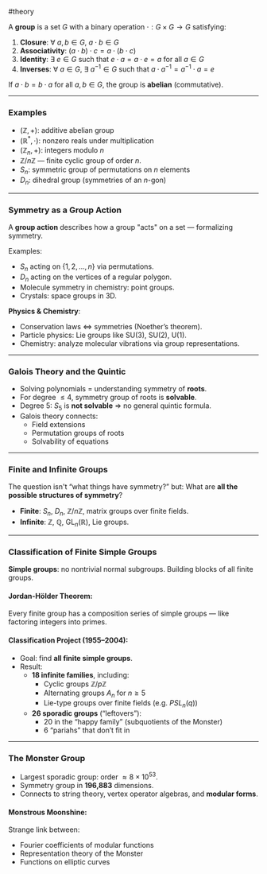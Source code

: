 #theory 

A **group** is a set $G$ with a binary operation $\cdot : G \times G \to G$ satisfying:

1. **Closure**: $\forall$ $a, b \in G$, $a \cdot b \in G$
2. **Associativity**: $(a \cdot b) \cdot c = a \cdot (b \cdot c)$
3. **Identity**: $\exists$ $e \in G$ such that $e \cdot a = a \cdot e = a$ for all $a \in G$
4. **Inverses**: $\forall$ $a \in G$, $\exists$ $a^{-1} \in G$ such that $a \cdot a^{-1} = a^{-1} \cdot a = e$

If $a \cdot b = b \cdot a$ for all $a, b \in G$, the group is **abelian** (commutative).

---
### Examples

- $(\mathbb{Z}, +)$: additive abelian group
- $(\mathbb{R}^*, \cdot)$: nonzero reals under multiplication
- $(\mathbb{Z}_n, +)$: integers modulo $n$
- $\mathbb{Z}/n\mathbb{Z}$ — finite cyclic group of order $n$.  
- $S_n$: symmetric group of permutations on $n$ elements
- $D_n$: dihedral group (symmetries of an $n$-gon)

---
### Symmetry as a Group Action

A **group action** describes how a group "acts" on a set — formalizing symmetry.

Examples:
- $S_n$ acting on $\{1, 2, ..., n\}$ via permutations.  
- $D_n$ acting on the vertices of a regular polygon.  
- Molecule symmetry in chemistry: point groups.  
- Crystals: space groups in 3D.

**Physics & Chemistry**:
- Conservation laws ⇔ symmetries (Noether’s theorem).  
- Particle physics: Lie groups like SU(3), SU(2), U(1).  
- Chemistry: analyze molecular vibrations via group representations.  

---
### Galois Theory and the Quintic

- Solving polynomials = understanding symmetry of **roots**.  
- For degree $\le 4$, symmetry group of roots is **solvable**.  
- Degree 5: $S_5$ is **not solvable** $\Rightarrow$ no general quintic formula.  
- Galois theory connects:
  - Field extensions  
  - Permutation groups of roots  
  - Solvability of equations  

---
### Finite and Infinite Groups

The question isn't “what things have symmetry?” but:
	What are **all the possible structures of symmetry**?

- **Finite**: $S_n$, $D_n$, $\mathbb{Z}/n\mathbb{Z}$, matrix groups over finite fields.  
- **Infinite**: $\mathbb{Z}$, $\mathbb{Q}$, $\text{GL}_n(\mathbb{R})$, Lie groups.  

---
### Classification of Finite Simple Groups
 
**Simple groups**: no nontrivial normal subgroups. Building blocks of all finite groups.

#### Jordan-Hölder Theorem:

Every finite group has a composition series of simple groups — like factoring integers into primes.

#### Classification Project (1955–2004):

- Goal: find **all finite simple groups**.  
- Result:
  - **18 infinite families**, including:
    - Cyclic groups $\mathbb{Z}/p\mathbb{Z}$  
    - Alternating groups $A_n$ for $n \ge 5$  
    - Lie-type groups over finite fields (e.g. $PSL_n(q)$)  
  - **26 sporadic groups** (“leftovers”):
    - 20 in the “happy family” (subquotients of the Monster)  
    - 6 “pariahs” that don’t fit in  

---
### The Monster Group

- Largest sporadic group: order $\approx 8 \times 10^{53}$.  
- Symmetry group in **196,883** dimensions.  
- Connects to string theory, vertex operator algebras, and **modular forms**.

#### Monstrous Moonshine:

Strange link between:
- Fourier coefficients of modular functions  
- Representation theory of the Monster  
- Functions on elliptic curves